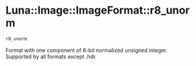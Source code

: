 # Luna::Image::ImageFormat::r8_unorm

```c++
r8_unorm
```

Format with one component of 8-bit normalized unsigned integer. Supported by all formats except .hdr. 

